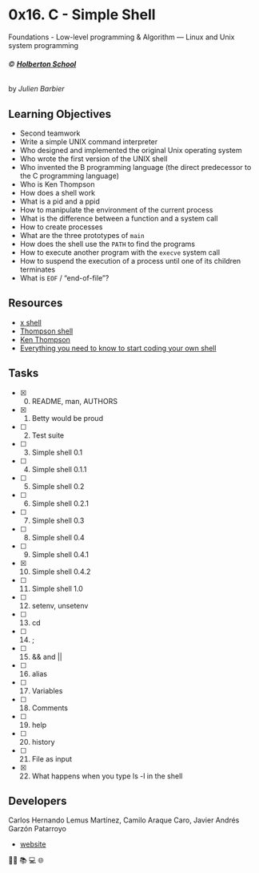 # 0x16. C - Simple Shell
Foundations - Low-level programming & Algorithm ― Linux and Unix system programming

###### :copyright: **[Holberton School](https://www.holbertonschool.com/)**
by _Julien Barbier_

## Learning Objectives
* Second teamwork
* Write a simple UNIX command interpreter
* Who designed and implemented the original Unix operating system
* Who wrote the first version of the UNIX shell
* Who invented the B programming language (the direct predecessor to the C programming language)
* Who is Ken Thompson
* How does a shell work
* What is a pid and a ppid
* How to manipulate the environment of the current process
* What is the difference between a function and a system call
* How to create processes
* What are the three prototypes of ```main```
* How does the shell use the ```PATH``` to find the programs
* How to execute another program with the ```execve``` system call
* How to suspend the execution of a process until one of its children terminates
* What is ```EOF``` / “end-of-file”?

## Resources
* [x shell](https://en.wikipedia.org/wiki/Unix_shell)
* [Thompson shell](https://en.wikipedia.org/wiki/Thompson_shell)
* [Ken Thompson](https://en.wikipedia.org/wiki/Ken_Thompson)
* [Everything you need to know to start coding your own shell](https://intranet.hbtn.io/concepts/64)

## Tasks
* [x] 0. README, man, AUTHORS
* [x] 1. Betty would be proud
* [ ] 2. Test suite
* [ ] 3. Simple shell 0.1
* [ ] 4. Simple shell 0.1.1
* [ ] 5. Simple shell 0.2
* [ ] 6. Simple shell 0.2.1
* [ ] 7. Simple shell 0.3
* [ ] 8. Simple shell 0.4
* [ ] 9. Simple shell 0.4.1
* [x] 10. Simple shell 0.4.2
* [ ] 11. Simple shell 1.0
* [ ] 12. setenv, unsetenv
* [ ] 13. cd
* [ ] 14. ; 
* [ ] 15. && and ||
* [ ] 16. alias
* [ ] 17. Variables
* [ ] 18. Comments
* [ ] 19. help
* [ ] 20. history
* [ ] 21. File as input
* [x] 22. What happens when you type ls -l in the shell

## Developers
Carlos Hernando Lemus Martínez, Camilo Araque Caro, Javier Andrés Garzón Patarroyo
- [website](https://tecnoayuda.co/)

:man_technologist: :books: :computer: :globe_with_meridians:
